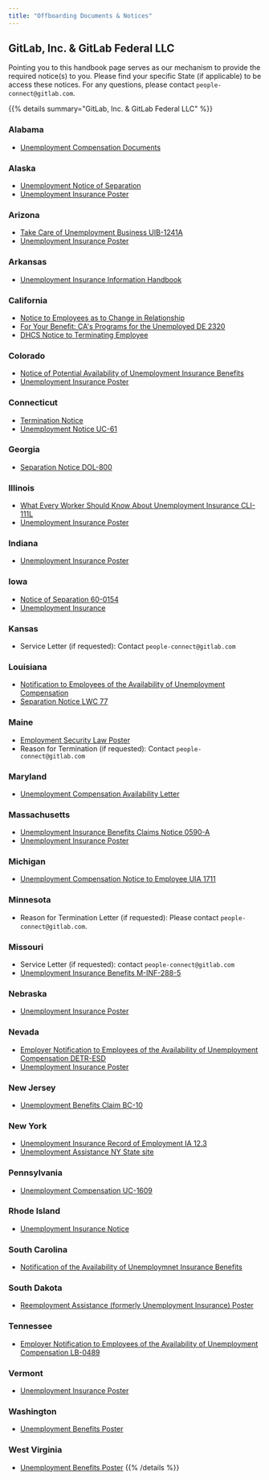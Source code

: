```yaml
---
title: "Offboarding Documents & Notices"
---
```


## GitLab, Inc. & GitLab Federal LLC

Pointing you to this handbook page serves as our mechanism to provide the required notice(s) to you. Please find your specific State (if applicable) to be access these notices. For any questions, please contact `people-connect@gitlab.com`.

{{% details summary="GitLab, Inc. & GitLab Federal LLC" %}}

### Alabama

- [Unemployment Compensation Documents](https://labor.alabama.gov/docs/dept_type.aspx)

### Alaska

- [Unemployment Notice of Separation](https://labor.alaska.gov/estax/forms/Separation_Notice.pdf)
- [Unemployment Insurance Poster](https://labor.alaska.gov/lss/forms/1012.pdf)

### Arizona

- [Take Care of Unemployment Business UIB-1241A](https://des.az.gov/sites/default/files/dl/UIB-1241A.pdf?time=1686171887271)
- [Unemployment Insurance Poster](https://des.az.gov/sites/default/files/legacy/dl/POU-003.pdf)

### Arkansas

- [Unemployment Insurance Information Handbook](https://dws.arkansas.gov/wp-content/uploads/Your-Unemployment-Insurance-Info-Handbook.pdf)

### California

- [Notice to Employees as to Change in Relationship](https://docs.google.com/document/d/1lp14K0Q-UVAaHCeAAsGZpYhk2d7JzWBfVXmH7J03jEo/edit)
- [For Your Benefit: CA's Programs for the Unemployed DE 2320](https://edd.ca.gov/siteassets/files/pdf_pub_ctr/de2320.pdf)
- [DHCS Notice to Terminating Employee](https://drive.google.com/drive/folders/1Sf_vp1Rt10fP0pQ9wA9zw0YucTN43o3-)

### Colorado

- [Notice of Potential Availability of Unemployment Insurance Benefits](https://cdle.colorado.gov/sites/cdle/files/documents/Employer-Separation-Form-22-234-fillable.pdf)
- [Unemployment Insurance Poster](https://cdle.colorado.gov/sites/cdle/files/Notice_to_Workers_English.pdf)

### Connecticut

- [Termination Notice](https://docs.google.com/document/d/1rg_9Pwf50CZ9P5ocKvlPtk9NkOjrRxM3dipwrCMyJfI/edit)
- [Unemployment Notice UC-61](https://www.ctdol.state.ct.us/HP/UC-61Fillable.pdf)

### Georgia

- [Separation Notice DOL-800](https://dol.georgia.gov/sites/dol.georgia.gov/files/related_files/document/dol800fillable.pdf)

### Illinois

- [What Every Worker Should Know About Unemployment Insurance CLI-111L](https://ides.illinois.gov/content/dam/soi/en/web/ides/ides_forms_and_publications/CLI111L.pdf)
- [Unemployment Insurance Poster](https://ides.illinois.gov/content/dam/soi/en/web/ides/ides_forms_and_publications/notice.pdf)

### Indiana

- [Unemployment Insurance Poster](https://www.in.gov/dwd/files/X-11.pdf)

### Iowa

- [Notice of Separation 60-0154](https://www.iowaworkforcedevelopment.gov/sites/search.iowaworkforcedevelopment.gov/files/documents/60-0154%20Notice%20Of%20Separation%20Or%20Refusal%20Of%20Work.pdf)
- [Unemployment Insurance](https://www.iowaworkforcedevelopment.gov/sites/search.iowaworkforcedevelopment.gov/files/documents/2018/UnemploymentFlyer70-8010.pdf)

### Kansas

- Service Letter (if requested): Contact `people-connect@gitlab.com`

### Louisiana

- [Notification to Employees of the Availability of Unemployment Compensation](https://www.laworks.net/Downloads/UI/WTS/UI_AvailabilityNoticeToSeparatingEmployees.pdf)
- [Separation Notice LWC 77](https://drive.google.com/file/d/1rN67f5CHCJ4pD2Ysni_VzpTgTmwd4f9J/view?usp=sharing)

### Maine

- [Employment Security Law Poster](https://www.maine.gov/labor/docs/2022/posters/mesl/Maine%20Employment%20Security%20Law_11-19_English.pdf)
- Reason for Termination (if requested): Contact `people-connect@gitlab.com`

### Maryland

- [Unemployment Compensation Availability Letter](https://www.dllr.state.md.us/forms/uiavailnotice.pdf)

### Massachusetts

- [Unemployment Insurance Benefits Claims Notice 0590-A](https://www.mass.gov/files/documents/2018/01/29/Form%20590-A-English%201-26-18.pdf)
- [Unemployment Insurance Poster](https://www.mass.gov/doc/information-on-employees-unemployment-insurance-coverage-form-2553a/download)

### Michigan

- [Unemployment Compensation Notice to Employee UIA 1711](https://www.michigan.gov/-/media/Project/Websites/leo/Documents/UIA/Employer-Forms/UIA-1711.pdf?rev=60a8445f438f4a9f9462d15f10790f7f)

### Minnesota

- Reason for Termination Letter (if requested): Please contact `people-connect@gitlab.com`.

### Missouri

- Service Letter (if requested): contact `people-connect@gitlab.com`
- [Unemployment Insurance Benefits M-INF-288-5](https://labor.mo.gov/media/pdf/m-inf-288-5-ai)

### Nebraska

- [Unemployment Insurance Poster](https://dol.nebraska.gov/webdocs/Resources/Items/UI%20Advisement%20of%20Benefit%20Rights%2011-15-2022.pdf)

### Nevada

- [Employer Notification to Employees of the Availability of Unemployment Compensation DETR-ESD](https://cms.detr.nv.gov/Content/Media/Employer_notification_of_UI_to_employees_4-24-20.pdf)
- [Unemployment Insurance Poster](https://ui.nv.gov/PDFS/NEK_Notice_to_Employees_ENG.pdf)

### New Jersey

- [Unemployment Benefits Claim BC-10](https://nj.gov/labor/forms_pdfs/ui/BC10.pdf)

### New York

- [Unemployment Insurance Record of Employment IA 12.3](https://dol.ny.gov/system/files/documents/2021/02/ia12_3.pdf)
- [Unemployment Assistance NY State site](https://www.ny.gov/services/unemployment-0)

### Pennsylvania

- [Unemployment Compensation UC-1609](https://www.uc.pa.gov/Documents/UC_Forms/UC-1609.pdf)

### Rhode Island

- [Unemployment Insurance Notice](https://dlt.ri.gov/sites/g/files/xkgbur571/files/emergencyui/Employer-Notice-Requirement-Memo.pdf)

### South Carolina

- [Notification of the Availability of Unemploymnet Insurance Benefits](https://dew.sc.gov/sites/dew/files/Documents/families-first-required-notice_uie646d9b195084b58bcfaf2b06f0ca5ff%20(1).pdf)

### South Dakota

- [Reemployment Assistance (formerly Unemployment Insurance) Poster](https://dlr.sd.gov/ra/publications/posting_notice_to_employees_print.pdf)

### Tennessee

- [Employer Notification to Employees of the Availability of Unemployment Compensation LB-0489](https://www.tn.gov/content/dam/tn/workforce/documents/Forms/LB-0489.pdf)

### Vermont

- [Unemployment Insurance Poster](https://labor.vermont.gov/sites/labor/files/doc_library/A-24%20Unemployment%20Poster.pdf)

### Washington

- [Unemployment Benefits Poster](https://esdorchardstorage.blob.core.windows.net/esdwa/Default/ESDWAGOV/about-employees/ESD-unemployment-benefits-poster.pdf)

### West Virginia

- [Unemployment Benefits Poster](https://workforcewv.org/wp-content/uploads/2022/10/UC-Benefits-Poster.pdf)
{{% /details %}}
